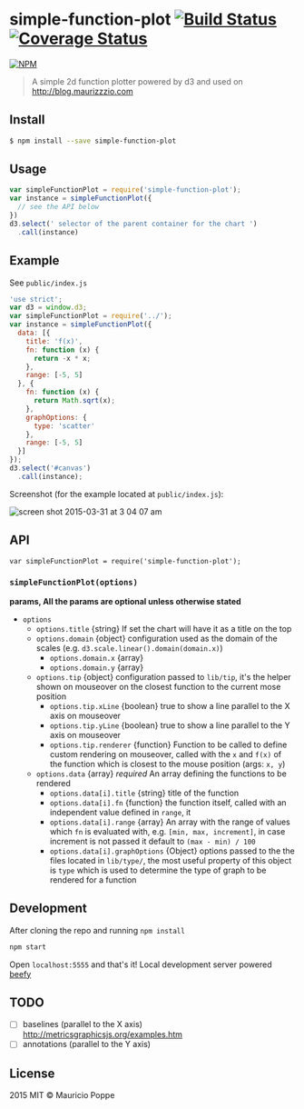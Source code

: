 # simple-function-plot [![Build Status][travis-image]][travis-url] [![Coverage Status][coveralls-image]][coveralls-url]

[![NPM][npm-image]][npm-url]

> A simple 2d function plotter powered by d3 and used on http://blog.maurizzzio.com

## Install

```sh
$ npm install --save simple-function-plot
```

## Usage

```js
var simpleFunctionPlot = require('simple-function-plot');
var instance = simpleFunctionPlot({
  // see the API below
})
d3.select(' selector of the parent container for the chart ')
  .call(instance)
```

## Example

See `public/index.js`

```javascript
'use strict';
var d3 = window.d3;
var simpleFunctionPlot = require('../');
var instance = simpleFunctionPlot({
  data: [{
    title: 'f(x)',
    fn: function (x) {
      return -x * x;
    },
    range: [-5, 5]
  }, {
    fn: function (x) {
      return Math.sqrt(x);
    },
    graphOptions: {
      type: 'scatter'
    },
    range: [-5, 5]
  }]
});
d3.select('#canvas')
  .call(instance);
```

Screenshot (for the example located at `public/index.js`):

![screen shot 2015-03-31 at 3 04 07 am](https://cloud.githubusercontent.com/assets/1616682/6913963/11013696-d754-11e4-8bf1-8008f36cd670.gif)

## API

```
var simpleFunctionPlot = require('simple-function-plot');
```

### `simpleFunctionPlot(options)`

**params, All the params are optional unless otherwise stated**

* `options`
  * `options.title` {string} If set the chart will have it as a title on the top
  * `options.domain` {object} configuration used as the domain of the scales (e.g. `d3.scale.linear().domain(domain.x)`)
    * `options.domain.x` {array} 
    * `options.domain.y` {array} 
  * `options.tip` {object} configuration passed to `lib/tip`, it's the helper shown on mouseover on the closest
  function to the current mose position
    * `options.tip.xLine` {boolean} true to show a line parallel to the X axis on mouseover
    * `options.tip.yLine` {boolean} true to show a line parallel to the Y axis on mouseover
    * `options.tip.renderer` {function} Function to be called to define custom rendering on mouseover, called with the
     `x` and `f(x)` of the function which is closest to the mouse position (args: `x, y`)
  * `options.data` {array} *required* An array defining the functions to be rendered
    * `options.data[i].title` {string} title of the function
    * `options.data[i].fn` {function} the function itself, called with an independent value defined in `range`, it
    * `options.data[i].range` {array} An array with the range of values which `fn` is evaluated with, e.g.
    `[min, max, increment]`, in case increment is not passed it default to `(max - min) / 100`
    * `options.data[i].graphOptions` {Object} options passed to the the files located in `lib/type/`, the most useful
    property of this object is `type` which is used to determine the type of graph to be rendered for a function
   
## Development

After cloning the repo and running `npm install`

```sh
npm start
```

Open `localhost:5555` and that's it! Local development server powered [beefy](https://www.npmjs.com/package/beefy)

## TODO

- [ ] baselines (parallel to the X axis) http://metricsgraphicsjs.org/examples.htm
- [ ] annotations (parallel to the Y axis)

## License

2015 MIT © Mauricio Poppe

[npm-image]: https://nodei.co/npm/simple-function-plot.png?downloads=true
[npm-url]: https://npmjs.org/package/simple-function-plot
[travis-image]: https://travis-ci.org//simple-function-plot.svg?branch=master
[travis-url]: https://travis-ci.org//simple-function-plot
[coveralls-image]: https://coveralls.io/repos//simple-function-plot/badge.svg
[coveralls-url]: https://coveralls.io/r//simple-function-plot
